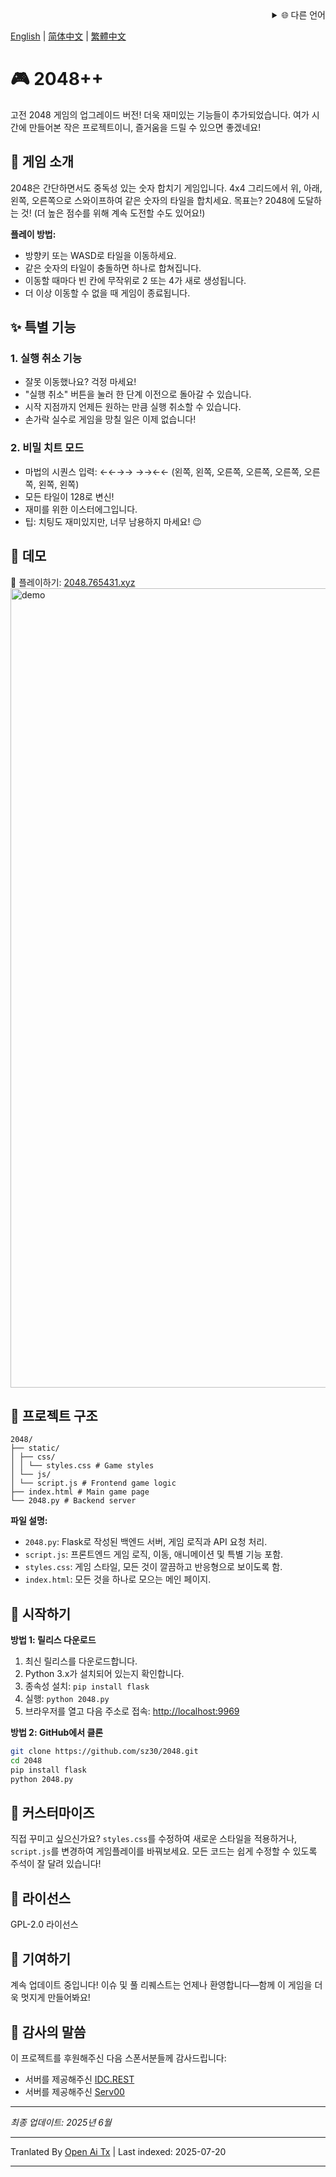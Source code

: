 <div align="right">
  <details>
    <summary >🌐 다른 언어</summary>
    <div>
      <div align="center">
        <a href="https://openaitx.github.io/view.html?user=sz30&project=2048-magic&lang=ja">日本語</a>
        | <a href="https://openaitx.github.io/view.html?user=sz30&project=2048-magic&lang=ko">한국어</a>
        | <a href="https://openaitx.github.io/view.html?user=sz30&project=2048-magic&lang=hi">हिन्दी</a>
        | <a href="https://openaitx.github.io/view.html?user=sz30&project=2048-magic&lang=th">ไทย</a>
        | <a href="https://openaitx.github.io/view.html?user=sz30&project=2048-magic&lang=fr">Français</a>
        | <a href="https://openaitx.github.io/view.html?user=sz30&project=2048-magic&lang=de">Deutsch</a>
        | <a href="https://openaitx.github.io/view.html?user=sz30&project=2048-magic&lang=es">Español</a>
        | <a href="https://openaitx.github.io/view.html?user=sz30&project=2048-magic&lang=it">Itapano</a>
        | <a href="https://openaitx.github.io/view.html?user=sz30&project=2048-magic&lang=ru">Русский</a>
        | <a href="https://openaitx.github.io/view.html?user=sz30&project=2048-magic&lang=pt">Português</a>
        | <a href="https://openaitx.github.io/view.html?user=sz30&project=2048-magic&lang=nl">Nederlands</a>
        | <a href="https://openaitx.github.io/view.html?user=sz30&project=2048-magic&lang=pl">Polski</a>
        | <a href="https://openaitx.github.io/view.html?user=sz30&project=2048-magic&lang=ar">العربية</a>
        | <a href="https://openaitx.github.io/view.html?user=sz30&project=2048-magic&lang=fa">فارسی</a>
        | <a href="https://openaitx.github.io/view.html?user=sz30&project=2048-magic&lang=tr">Türkçe</a>
        | <a href="https://openaitx.github.io/view.html?user=sz30&project=2048-magic&lang=vi">Tiếng Việt</a>
        | <a href="https://openaitx.github.io/view.html?user=sz30&project=2048-magic&lang=id">Bahasa Indonesia</a>
      </div>
    </div>
  </details>
</div>


[English](https://raw.githubusercontent.com/sz30/2048-magic/main/README.md) | [简体中文](https://raw.githubusercontent.com/sz30/2048-magic/main/README.zh-CN.md) | [繁體中文](https://raw.githubusercontent.com/sz30/2048-magic/main/README.zh-TW.md)

# 🎮 2048++

고전 2048 게임의 업그레이드 버전! 더욱 재미있는 기능들이 추가되었습니다. 여가 시간에 만들어본 작은 프로젝트이니, 즐거움을 드릴 수 있으면 좋겠네요!

## 🎯 게임 소개

2048은 간단하면서도 중독성 있는 숫자 합치기 게임입니다. 4x4 그리드에서 위, 아래, 왼쪽, 오른쪽으로 스와이프하여 같은 숫자의 타일을 합치세요. 목표는? 2048에 도달하는 것! (더 높은 점수를 위해 계속 도전할 수도 있어요!)

**플레이 방법:**
- 방향키 또는 WASD로 타일을 이동하세요.
- 같은 숫자의 타일이 충돌하면 하나로 합쳐집니다.
- 이동할 때마다 빈 칸에 무작위로 2 또는 4가 새로 생성됩니다.
- 더 이상 이동할 수 없을 때 게임이 종료됩니다.

## ✨ 특별 기능

### 1. 실행 취소 기능
- 잘못 이동했나요? 걱정 마세요!
- "실행 취소" 버튼을 눌러 한 단계 이전으로 돌아갈 수 있습니다.
- 시작 지점까지 언제든 원하는 만큼 실행 취소할 수 있습니다.
- 손가락 실수로 게임을 망칠 일은 이제 없습니다!

### 2. 비밀 치트 모드
- 마법의 시퀀스 입력: ←←→→ →→←← (왼쪽, 왼쪽, 오른쪽, 오른쪽, 오른쪽, 오른쪽, 왼쪽, 왼쪽)
- 모든 타일이 128로 변신!
- 재미를 위한 이스터에그입니다.
- 팁: 치팅도 재미있지만, 너무 남용하지 마세요! 😉

## 🎯 데모

🎯 플레이하기: [2048.765431.xyz](https://2048.765431.xyz/)
<img width="1279" alt="demo" src="https://github.com/user-attachments/assets/0df2c956-b6d9-4371-a916-f6ac3ae642be" />



## 📁 프로젝트 구조
```
2048/
├── static/
│ ├── css/
│ │ └── styles.css # Game styles
│ └── js/
│ └── script.js # Frontend game logic
├── index.html # Main game page
└── 2048.py # Backend server
```
**파일 설명:**
- `2048.py`: Flask로 작성된 백엔드 서버, 게임 로직과 API 요청 처리.
- `script.js`: 프론트엔드 게임 로직, 이동, 애니메이션 및 특별 기능 포함.
- `styles.css`: 게임 스타일, 모든 것이 깔끔하고 반응형으로 보이도록 함.
- `index.html`: 모든 것을 하나로 모으는 메인 페이지.

## 🚀 시작하기

**방법 1: 릴리스 다운로드**
1. 최신 릴리스를 다운로드합니다.
2. Python 3.x가 설치되어 있는지 확인합니다.
3. 종속성 설치: `pip install flask`
4. 실행: `python 2048.py`
5. 브라우저를 열고 다음 주소로 접속: [http://localhost:9969](http://localhost:9969)

**방법 2: GitHub에서 클론**
```bash
git clone https://github.com/sz30/2048.git
cd 2048
pip install flask
python 2048.py
```
## 🎨 커스터마이즈

직접 꾸미고 싶으신가요? `styles.css`를 수정하여 새로운 스타일을 적용하거나, `script.js`를 변경하여 게임플레이를 바꿔보세요. 모든 코드는 쉽게 수정할 수 있도록 주석이 잘 달려 있습니다!

## 📝 라이선스

GPL-2.0 라이선스

## 🤝 기여하기

계속 업데이트 중입니다! 이슈 및 풀 리퀘스트는 언제나 환영합니다—함께 이 게임을 더욱 멋지게 만들어봐요!


## 🙏 감사의 말씀

이 프로젝트를 후원해주신 다음 스폰서분들께 감사드립니다:
- 서버를 제공해주신 [IDC.REST](https://idc.rest/)
- 서버를 제공해주신 [Serv00](https://www.serv00.com/)

---
_최종 업데이트: 2025년 6월_



---

Tranlated By [Open Ai Tx](https://github.com/OpenAiTx/OpenAiTx) | Last indexed: 2025-07-20

---